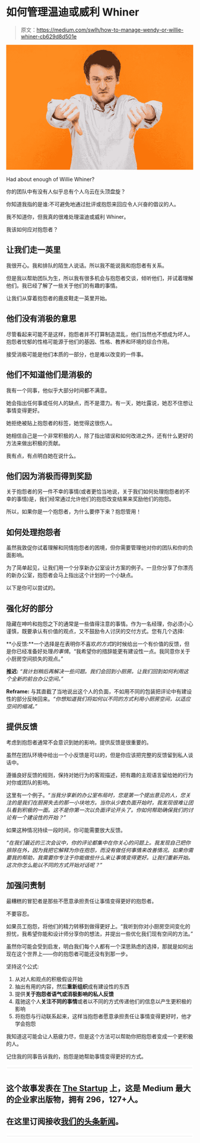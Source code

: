 # 如何管理温迪或威利 Whiner

> 原文：<https://medium.com/swlh/how-to-manage-wendy-or-willie-whiner-cb629d8d501e>

![](img/26b1d22c1d8eadcbbbfaf5e5ef7b0b32.png)

Had about enough of Willie Whiner?

你的团队中有没有人似乎总有个人乌云在头顶盘旋？

你知道我指的是谁:不可避免地通过批评或抱怨来回应令人兴奋的倡议的人。

我不知道你，但我真的很难处理温迪或威利 Whiner。

我该如何应对抱怨者？

## 让我们走一英里

我很开心。我和排队的陌生人说话。所以我不能说我和抱怨者有关系。

但是我以帮助团队为生，所以我有很多机会与抱怨者交谈，倾听他们，并试着理解他们。我已经了解了一些关于他们的有趣的事情。

让我们从穿着抱怨者的鹿皮鞋走一英里开始。

## 他们没有消极的意思

尽管看起来可能不是这样，抱怨者并不打算制造混乱，他们当然也不想成为坏人。抱怨者忧郁的性格可能源于他们的基因、性格、教养和环境的综合作用。

接受消极可能是他们本质的一部分，也是难以改变的一件事。

## 他们不知道他们是消极的

我有一个同事，他似乎大部分时间都不满意。

她会指出任何事或任何人的缺点，而不是潜力。有一天，她吐露说，她忍不住想让事情变得更好。

她拒绝被贴上抱怨者的标签，她觉得这很伤人。

她相信自己是一个非常积极的人，除了指出错误和如何改进之外，还有什么更好的方法来做出积极的贡献。

我有点，有点明白她在说什么。

## 他们因为消极而得到奖励

关于抱怨者的另一件不幸的事情(或者更恰当地说，关于我们如何处理抱怨者的不幸的事情)是，我们经常通过允许他们的抱怨改变结果来奖励他们的抱怨。

所以，如果你是一个抱怨者，为什么要停下来？抱怨管用！

## 如何处理抱怨者

虽然我敦促你试着理解和同情抱怨者的困境，但你需要管理他对你的团队和你的负面影响。

为了简单起见，让我们用一个分享新办公室设计方案的例子。一旦你分享了你漂亮的新办公室，抱怨者会马上指出这个计划的一个小缺点。

以下是你可以尝试的。

## 强化好的部分

隐藏在呻吟和抱怨之下的通常是一些值得注意的事情。作为一名经理，你必须小心谨慎，既要承认有价值的观点，又不鼓励令人讨厌的交付方式。您有几个选择:

**小反馈:**一个选择是在表明你不喜欢*的方式*的时候给出一个有价值的反馈，但是你已经准备好处理*的事情*。“我希望你的措辞能更有建设性一点。我同意你关于小厨房空间损失的观点。”

**推迟:** *“我计划稍后再解决一些问题。我们会回到小厨房。让我们回到如何利用这个全新的前台办公空间。”*

**Reframe:** 与其直截了当地说出这个人的负面，不如用不同的包装把评论中有建设性的部分反映回来。*“你想知道我们将如何以不同的方式利用小厨房空间，以适应空间的缩减。”*

## 提供反馈

考虑到抱怨者通常不会意识到她的影响，提供反馈是很重要的。

虽然在团队环境中给出一个小反馈是可以的，但是你应该把完整的反馈留到私人谈话中。

遵循良好反馈的规则，保持对她行为的客观描述，把有趣的主观语言留给她的行为对你或团队的影响。

这里有一个例子。*“当我分享新的办公室布局时，您是第一个提出意见的人，您关注的是我们在厨房失去的那一小块地方。当你从少数负面开始时，我发现很难让团队看到积极的一面。这不是你第一次以负面评论开头了。你如何帮助确保我们的讨论有一个建设性的开始？”*

如果这种情况持续一段时间，你可能需要放大反馈。

*“在我们最近的三次会议中，你的评论都集中在你关心的问题上。我发现自己把你排除在外，因为我把它解释为你在抱怨，而没有做任何事情来改善情况。如果你需要我的帮助，我需要你专注于你能做些什么来让事情变得更好。让我们重新开始。这次你怎么能以不同的方式开始对话呢？”*

## 加强问责制

最糟糕的冒犯者是那些不愿意承担责任让事情变得更好的抱怨者。

不要容忍。

如果员工抱怨，将他们的精力转移到做得更好上。“我听到你对小厨房空间变化的担忧，我希望你能和设计师分享你的想法，并提出一些优化我们现有空间的方法。”

虽然你可能会受到启发，明白我们每个人都有一个深思熟虑的选择，那就是如何出现在这个世界上——你的抱怨者可能还没有到那一步。

坚持这个公式:

1.  从对人和观点的积极假设开始
2.  抽出有用的内容，然后**重新组织**成有建设性的东西
3.  提供**关于抱怨者语气或消极影响的私人反馈**
4.  蔻驰这个人**关注不同的事情**或者以不同的方式传递他们的信息以产生更积极的影响
5.  将抱怨与行动联系起来，这样当抱怨者愿意承担责任让事情变得更好时，他才学会抱怨

我知道这可能会让人筋疲力尽，但是这个方法可以帮助你把抱怨者变成一个更积极的人。

记住我的同事告诉我的，抱怨是她帮助事情变得更好的方式。

![](img/731acf26f5d44fdc58d99a6388fe935d.png)

## 这个故事发表在 [The Startup](https://medium.com/swlh) 上，这是 Medium 最大的企业家出版物，拥有 296，127+人。

## 在这里订阅接收[我们的头条新闻](http://growthsupply.com/the-startup-newsletter/)。

![](img/731acf26f5d44fdc58d99a6388fe935d.png)